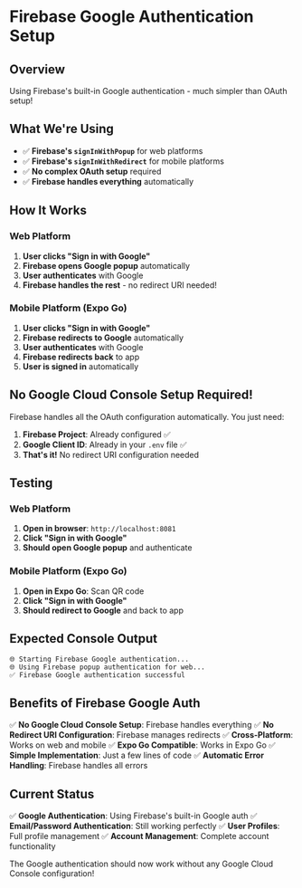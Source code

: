 # Firebase Google Authentication Setup

## Overview
Using Firebase's built-in Google authentication - much simpler than OAuth setup!

## What We're Using
- ✅ **Firebase's `signInWithPopup`** for web platforms
- ✅ **Firebase's `signInWithRedirect`** for mobile platforms
- ✅ **No complex OAuth setup** required
- ✅ **Firebase handles everything** automatically

## How It Works

### Web Platform
1. **User clicks "Sign in with Google"**
2. **Firebase opens Google popup** automatically
3. **User authenticates** with Google
4. **Firebase handles the rest** - no redirect URI needed!

### Mobile Platform (Expo Go)
1. **User clicks "Sign in with Google"**
2. **Firebase redirects to Google** automatically
3. **User authenticates** with Google
4. **Firebase redirects back** to app
5. **User is signed in** automatically

## No Google Cloud Console Setup Required!

Firebase handles all the OAuth configuration automatically. You just need:

1. **Firebase Project**: Already configured ✅
2. **Google Client ID**: Already in your `.env` file ✅
3. **That's it!** No redirect URI configuration needed

## Testing

### Web Platform
1. **Open in browser**: `http://localhost:8081`
2. **Click "Sign in with Google"**
3. **Should open Google popup** and authenticate

### Mobile Platform (Expo Go)
1. **Open in Expo Go**: Scan QR code
2. **Click "Sign in with Google"**
3. **Should redirect to Google** and back to app

## Expected Console Output
```
🌐 Starting Firebase Google authentication...
🌐 Using Firebase popup authentication for web...
✅ Firebase Google authentication successful
```

## Benefits of Firebase Google Auth

✅ **No Google Cloud Console Setup**: Firebase handles everything
✅ **No Redirect URI Configuration**: Firebase manages redirects
✅ **Cross-Platform**: Works on web and mobile
✅ **Expo Go Compatible**: Works in Expo Go
✅ **Simple Implementation**: Just a few lines of code
✅ **Automatic Error Handling**: Firebase handles all errors

## Current Status
✅ **Google Authentication**: Using Firebase's built-in Google auth
✅ **Email/Password Authentication**: Still working perfectly
✅ **User Profiles**: Full profile management
✅ **Account Management**: Complete account functionality

The Google authentication should now work without any Google Cloud Console configuration!
